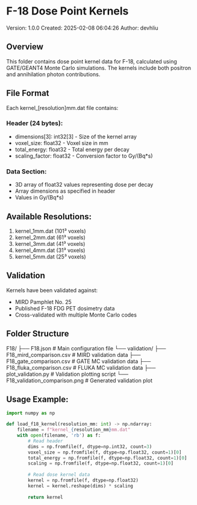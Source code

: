 # F-18 Dose Point Kernels

Version: 1.0.0
Created: 2025-02-08 06:04:26
Author: devhliu

## Overview
This folder contains dose point kernel data for F-18, calculated using GATE/GEANT4 Monte Carlo simulations. The kernels include both positron and annihilation photon contributions.

## File Format
Each kernel_[resolution]mm.dat file contains:

### Header (24 bytes):
- dimensions[3]: int32[3] - Size of the kernel array
- voxel_size: float32 - Voxel size in mm
- total_energy: float32 - Total energy per decay
- scaling_factor: float32 - Conversion factor to Gy/(Bq*s)

### Data Section:
- 3D array of float32 values representing dose per decay
- Array dimensions as specified in header
- Values in Gy/(Bq*s)

## Available Resolutions:
1. kernel_1mm.dat (101³ voxels)
2. kernel_2mm.dat (61³ voxels)
3. kernel_3mm.dat (41³ voxels)
4. kernel_4mm.dat (31³ voxels)
5. kernel_5mm.dat (25³ voxels)

## Validation
Kernels have been validated against:
- MIRD Pamphlet No. 25
- Published F-18 FDG PET dosimetry data
- Cross-validated with multiple Monte Carlo codes

## Folder Structure
F18/
├── F18.json                    # Main configuration file
└── validation/
    ├── F18_mird_comparison.csv    # MIRD validation data
    ├── F18_gate_comparison.csv    # GATE MC validation data
    ├── F18_fluka_comparison.csv   # FLUKA MC validation data
    ├── plot_validation.py         # Validation plotting script
    └── F18_validation_comparison.png  # Generated validation plot

## Usage Example:
```python
import numpy as np

def load_f18_kernel(resolution_mm: int) -> np.ndarray:
    filename = f"kernel_{resolution_mm}mm.dat"
    with open(filename, 'rb') as f:
        # Read header
        dims = np.fromfile(f, dtype=np.int32, count=3)
        voxel_size = np.fromfile(f, dtype=np.float32, count=1)[0]
        total_energy = np.fromfile(f, dtype=np.float32, count=1)[0]
        scaling = np.fromfile(f, dtype=np.float32, count=1)[0]
        
        # Read dose kernel data
        kernel = np.fromfile(f, dtype=np.float32)
        kernel = kernel.reshape(dims) * scaling
        
        return kernel

```

